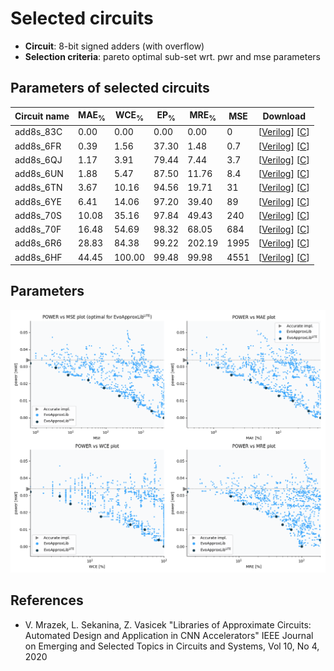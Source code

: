 
Selected circuits
===================
 - **Circuit**: 8-bit signed adders (with overflow)
 - **Selection criteria**: pareto optimal sub-set wrt. pwr and mse parameters

Parameters of selected circuits
----------------------------

| Circuit name | MAE<sub>%</sub> | WCE<sub>%</sub> | EP<sub>%</sub> | MRE<sub>%</sub> | MSE | Download |
| --- |  --- | --- | --- | --- | --- | --- | 
| add8s_83C | 0.00 | 0.00 | 0.00 | 0.00 | 0 |  [[Verilog](add8s_83C.v)]  [[C](add8s_83C.c)] |
| add8s_6FR | 0.39 | 1.56 | 37.30 | 1.48 | 0.7 |  [[Verilog](add8s_6FR.v)]  [[C](add8s_6FR.c)] |
| add8s_6QJ | 1.17 | 3.91 | 79.44 | 7.44 | 3.7 |  [[Verilog](add8s_6QJ.v)]  [[C](add8s_6QJ.c)] |
| add8s_6UN | 1.88 | 5.47 | 87.50 | 11.76 | 8.4 |  [[Verilog](add8s_6UN.v)]  [[C](add8s_6UN.c)] |
| add8s_6TN | 3.67 | 10.16 | 94.56 | 19.71 | 31 |  [[Verilog](add8s_6TN.v)]  [[C](add8s_6TN.c)] |
| add8s_6YE | 6.41 | 14.06 | 97.20 | 39.40 | 89 |  [[Verilog](add8s_6YE.v)]  [[C](add8s_6YE.c)] |
| add8s_70S | 10.08 | 35.16 | 97.84 | 49.43 | 240 |  [[Verilog](add8s_70S.v)]  [[C](add8s_70S.c)] |
| add8s_70F | 16.48 | 54.69 | 98.32 | 68.05 | 684 |  [[Verilog](add8s_70F.v)]  [[C](add8s_70F.c)] |
| add8s_6R6 | 28.83 | 84.38 | 99.22 | 202.19 | 1995 |  [[Verilog](add8s_6R6.v)]  [[C](add8s_6R6.c)] |
| add8s_6HF | 44.45 | 100.00 | 99.48 | 99.98 | 4551 |  [[Verilog](add8s_6HF.v)]  [[C](add8s_6HF.c)] |
    
Parameters
--------------
![Parameters figure](fig.png)

References
--------------
   - V. Mrazek, L. Sekanina, Z. Vasicek "Libraries of Approximate Circuits: Automated Design and Application in CNN Accelerators" IEEE Journal on Emerging and Selected Topics in Circuits and Systems, Vol 10, No 4, 2020

             